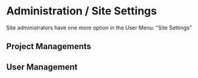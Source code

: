 # Administration / Site Settings

Site administrators have one more option in the User Menu: "Site Settings"

## Project Managements

## User Management
